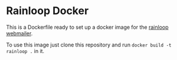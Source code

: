 # Rainloop Docker

This is a Dockerfile ready to set up a docker image for the [rainloop webmailer](https://github.com/RainLoop/rainloop-webmail).

To use this image just clone this repository and run ```docker build -t rainloop .``` in it.
